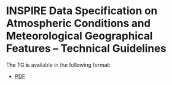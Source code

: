 # INSPIRE Data Specification on Atmospheric Conditions and Meteorological Geographical Features – Technical Guidelines

The TG is available in the following format:
* [PDF](dataspecification_ac-mf.pdf)
